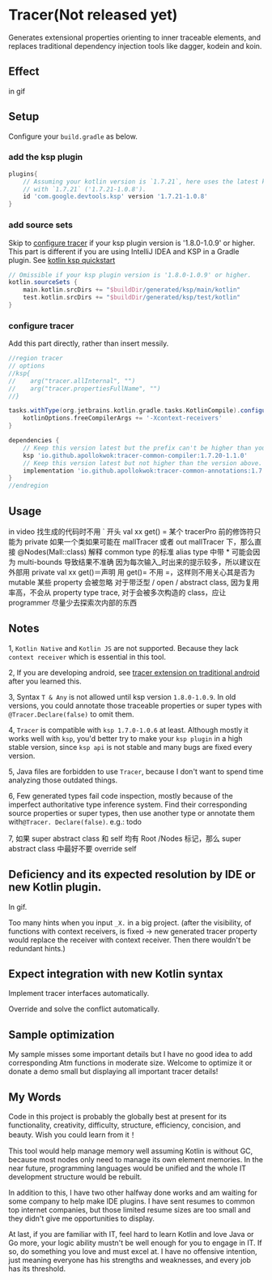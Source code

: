 # Tracer(Not released yet)
Generates extensional properties orienting to inner traceable elements, and replaces traditional 
dependency injection tools like dagger, kodein and koin.

## Effect
in gif

## Setup
Configure your `build.gradle` as below.

### add the ksp plugin
```groovy
plugins{
    // Assuming your kotlin version is `1.7.21`, here uses the latest ksp plugin version beginning 
    // with `1.7.21` ('1.7.21-1.0.8').  
    id 'com.google.devtools.ksp' version '1.7.21-1.0.8'
}
```

### add source sets
Skip to [configure tracer](#configure-tracer) if your ksp plugin version is '1.8.0-1.0.9' or higher.  
This part is different if you are using IntelliJ IDEA and KSP in a Gradle plugin. See [kotlin 
ksp quickstart](https://kotlinlang.org/docs/ksp-quickstart.html#make-ide-aware-of-generated-code)
```groovy
// Omissible if your ksp plugin version is '1.8.0-1.0.9' or higher. 
kotlin.sourceSets {
    main.kotlin.srcDirs += "$buildDir/generated/ksp/main/kotlin"
    test.kotlin.srcDirs += "$buildDir/generated/ksp/test/kotlin"
}
```

### configure tracer 
Add this part directly, rather than insert messily. 
```groovy
//region tracer
// options
//ksp{
//    arg("tracer.allInternal", "")
//    arg("tracer.propertiesFullName", "")
//}

tasks.withType(org.jetbrains.kotlin.gradle.tasks.KotlinCompile).configureEach {
    kotlinOptions.freeCompilerArgs += '-Xcontext-receivers'
}

dependencies {
    // Keep this version latest but the prefix can't be higher than your kotlin version. 
    ksp 'io.github.apollokwok:tracer-common-compiler:1.7.20-1.1.0'
    // Keep this version latest but not higher than the version above. 
    implementation 'io.github.apollokwok:tracer-common-annotations:1.7.20-1.1.0'
}
//endregion 
```

### 

## Usage
in video
找生成的代码时不用 ` 开头
val xx get() = 某个 tracerPro 前的修饰符只能为 private
如果一个类如果可能在 mallTracer 或者 out mallTracer 下，那么直接 @Nodes(Mall::class)
解释 common type 的标准
alias type 中带 * 可能会因为 multi-bounds 导致结果不准确
因为每次输入_时出来的提示较多，所以建议在外部用 private val xx get()＝声明
用 get()= 不用 =，这样则不用关心其是否为 mutable
某些 property 会被忽略
对于带泛型 / open / abstract class, 因为复用率高，不会从 property type trace, 对于会被多次构造的 class，应让 programmer 尽量少去探索次内部的东西

## Notes
1, `Kotlin Native` and `Kotlin JS` are not supported. Because they lack `context receiver` which is
essential in this tool.

2, If you are developing android, see [tracer extension on traditional android](https://github.com/ApolloKwok/TracerAndroidTraditional)
after you learned this.

3, Syntax `T & Any` is not allowed until ksp version `1.8.0-1.0.9`. In old versions, you could 
annotate those traceable properties or super types with `@Tracer.Declare(false)` to omit them.

4, `Tracer` is compatible with `ksp 1.7.0-1.0.6` at least. Although mostly it works well with 
`ksp`, you'd better try to make your `ksp plugin` in a high stable version, since `ksp api` is not 
stable and many bugs are fixed every version. 

5, Java files are forbidden to use `Tracer`, because I don't want to spend time analyzing those 
outdated things. 

6, Few generated types fail code inspection, mostly because of the imperfect authoritative type 
inference system. Find their corresponding source properties or super types, then use another type
or annotate them with`@Tracer. Declare(false)`.
e.g.: todo 

7, 如果 super abstract class 和 self 均有 Root /Nodes 标记，那么 super abstract class 中最好不要 override self

## Deficiency and its expected resolution by IDE or new Kotlin plugin.
In gif.

Too many hints when you input `_X.` in a big project. 
(after the visibility, of functions with context receivers, is fixed -> new generated tracer 
property would replace the receiver with context receiver. Then there wouldn't be redundant 
hints.)  

## Expect integration with new Kotlin syntax
Implement tracer interfaces automatically.

Override and solve the conflict automatically.

## Sample optimization
My sample misses some important details but I have no good idea to add corresponding Atm functions 
in moderate size. Welcome to optimize it or donate a demo small but displaying all important tracer 
details!

## My Words
Code in this project is probably the globally best at present for its functionality, creativity,
difficulty, structure, efficiency, concision, and beauty. Wish you could learn from it！

This tool would help manage memory well assuming Kotlin is without GC, because most nodes only need
to manage its own element memories. In the near future, programming languages would be unified and
the whole IT development structure would be rebuilt.

In addition to this, I have two other halfway done works and am waiting for some company to help make
IDE plugins. I have sent resumes to common top internet companies, but those limited resume sizes are
too small and they didn't give me opportunities to display.

At last, if you are familiar with IT, feel hard to learn Kotlin and love Java or Go more, your logic
ability mustn't be well enough for you to engage in IT. If so, do something you love and must excel
at. I have no offensive intention, just meaning everyone has his strengths and weaknesses, and every
job has its threshold.